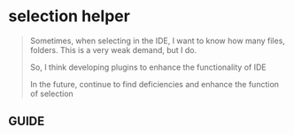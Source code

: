 # selection helper
> Sometimes, when selecting in the IDE, I want to know how many files, folders.
This is a very weak demand, but I do.
>
>So, I think developing plugins to enhance the functionality of IDE
>
>In the future, continue to find deficiencies and enhance the function of selection


## GUIDE
